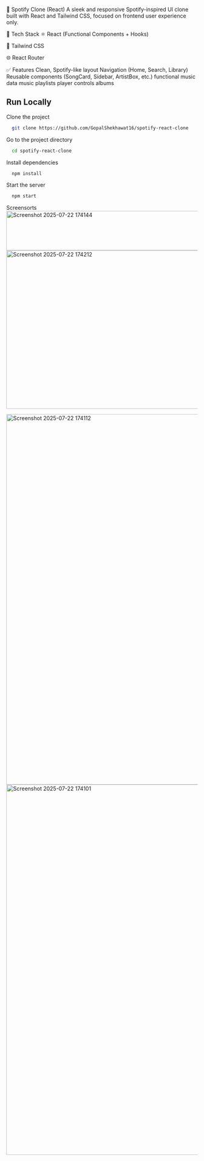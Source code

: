 🎵 Spotify Clone (React) A sleek and responsive Spotify-inspired UI clone built with React and Tailwind CSS, focused on frontend user experience only.

🔧 Tech Stack ⚛️ React (Functional Components + Hooks)

💨 Tailwind CSS

🌐 React Router

✅ Features Clean, Spotify-like layout Navigation (Home, Search, Library) Reusable components (SongCard, Sidebar, ArtistBox, etc.) functional music data music playlists player controls albums

## Run Locally

Clone the project

```bash
  git clone https://github.com/GopalShekhawat16/spotify-react-clone
```

Go to the project directory

```bash
  cd spotify-react-clone
```

Install dependencies

```bash
  npm install
```

Start the server

```bash
  npm start
```
Screensorts
<img width="1911" height="104" alt="Screenshot 2025-07-22 174144" src="https://github.com/user-attachments/assets/3c8f7c7c-6099-44d8-83ff-670a1753621e" />
<img width="1891" height="417" alt="Screenshot 2025-07-22 174212" src="https://github.com/user-attachments/assets/636650cf-1c81-483a-98e5-1750afa9c453" />

<img width="1916" height="975" alt="Screenshot 2025-07-22 174112" src="https://github.com/user-attachments/assets/bd090b8b-f231-472c-8f61-80acde4d16e2" />

<img width="1919" height="975" alt="Screenshot 2025-07-22 174101" src="https://github.com/user-attachments/assets/2fc32190-de78-4227-884d-d62f0c070f0a" />
